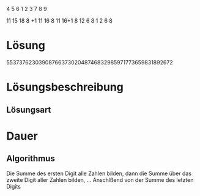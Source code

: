 4 5 6
1 2 3
7 8 9

11 15 18
            8
        +1
11 16 8
11 16+1 8
12 6 8
1 2 6 8

# Lösung
5537376230390876637302048746832985971773659831892672

# Lösungsbeschreibung
## Lösungsart


# Dauer


## Algorithmus
Die Summe des ersten Digit alle Zahlen bilden, dann die Summe über das zweite Digit aller Zahlen bilden, ...
Anschlßend von der Summe des letzten Digits

